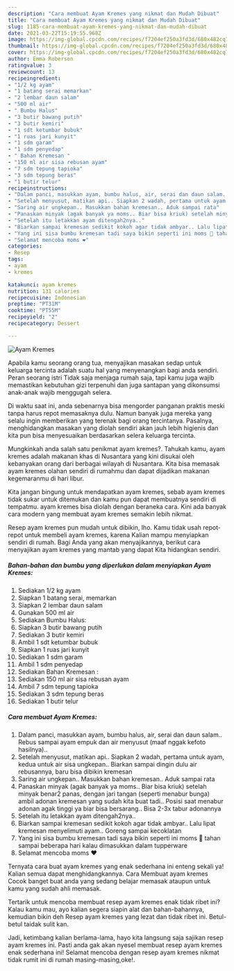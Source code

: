 ```yaml
---
description: "Cara membuat Ayam Kremes yang nikmat dan Mudah Dibuat"
title: "Cara membuat Ayam Kremes yang nikmat dan Mudah Dibuat"
slug: 1185-cara-membuat-ayam-kremes-yang-nikmat-dan-mudah-dibuat
date: 2021-03-22T15:19:55.968Z
image: https://img-global.cpcdn.com/recipes/f7204ef250a3fd3d/680x482cq70/ayam-kremes-foto-resep-utama.jpg
thumbnail: https://img-global.cpcdn.com/recipes/f7204ef250a3fd3d/680x482cq70/ayam-kremes-foto-resep-utama.jpg
cover: https://img-global.cpcdn.com/recipes/f7204ef250a3fd3d/680x482cq70/ayam-kremes-foto-resep-utama.jpg
author: Emma Roberson
ratingvalue: 3
reviewcount: 13
recipeingredient:
- "1/2 kg ayam"
- "1 batang serai memarkan"
- "2 lembar daun salam"
- "500 ml air"
- " Bumbu Halus"
- "3 butir bawang putih"
- "3 butir kemiri"
- "1 sdt ketumbar bubuk"
- "1 ruas jari kunyit"
- "1 sdm garam"
- "1 sdm penyedap"
- " Bahan Kremesan "
- "150 ml air sisa rebusan ayam"
- "7 sdm tepung tapioka"
- "3 sdm tepung beras"
- "1 butir telur"
recipeinstructions:
- "Dalam panci, masukkan ayam, bumbu halus, air, serai dan daun salam.. Rebus sampai ayam empuk dan air menyusut (maaf nggak kefoto hasilnya).."
- "Setelah menyusut, matikan api.. Siapkan 2 wadah, pertama untuk ayam, kedua untuk air sisa ungkepan.. Biarkan sampai dingin dulu air rebusannya, baru bisa dibikin kremesan"
- "Saring air ungkepan.. Masukkan bahan kremesan.. Aduk sampai rata"
- "Panaskan minyak (agak banyak ya moms.. Biar bisa kriuk) setelah minyak benar2 panas, dengan jari tangan (seperti menabur bunga) ambil adonan kremesan yang sudah kita buat tadi.. Posisi saat menabur adonan agak tinggi ya biar bisa bersarang.. Bisa 2-3x tabur adonannya"
- "Setelah itu letakkan ayam ditengah2nya.."
- "Biarkan sampai kremesan sedikit kokoh agar tidak ambyar.. Lalu lipat kremesan menyelimuti ayam.. Goreng sampai kecoklatan"
- "Yang ini sisa bumbu kremesan tadi saya bikin seperti ini moms 🥰 tahan sampai beberapa hari kalau dimasukkan dalam tupperware"
- "Selamat mencoba moms ❤"
categories:
- Resep
tags:
- ayam
- kremes

katakunci: ayam kremes 
nutrition: 131 calories
recipecuisine: Indonesian
preptime: "PT31M"
cooktime: "PT55M"
recipeyield: "2"
recipecategory: Dessert

---
```



![Ayam Kremes](https://img-global.cpcdn.com/recipes/f7204ef250a3fd3d/680x482cq70/ayam-kremes-foto-resep-utama.jpg)

Apabila kamu seorang orang tua, menyajikan masakan sedap untuk keluarga tercinta adalah suatu hal yang menyenangkan bagi anda sendiri. Peran seorang istri Tidak saja menjaga rumah saja, tapi kamu juga wajib memastikan kebutuhan gizi terpenuhi dan juga santapan yang dikonsumsi anak-anak wajib menggugah selera.

Di waktu  saat ini, anda sebenarnya bisa mengorder panganan praktis meski tanpa harus repot memasaknya dulu. Namun banyak juga mereka yang selalu ingin memberikan yang terenak bagi orang tercintanya. Pasalnya, menghidangkan masakan yang diolah sendiri akan jauh lebih higienis dan kita pun bisa menyesuaikan berdasarkan selera keluarga tercinta. 



Mungkinkah anda salah satu penikmat ayam kremes?. Tahukah kamu, ayam kremes adalah makanan khas di Nusantara yang kini disukai oleh kebanyakan orang dari berbagai wilayah di Nusantara. Kita bisa memasak ayam kremes olahan sendiri di rumahmu dan dapat dijadikan makanan kegemaranmu di hari libur.

Kita jangan bingung untuk mendapatkan ayam kremes, sebab ayam kremes tidak sukar untuk ditemukan dan kamu pun dapat membuatnya sendiri di tempatmu. ayam kremes bisa diolah dengan beraneka cara. Kini ada banyak cara modern yang membuat ayam kremes semakin lebih nikmat.

Resep ayam kremes pun mudah untuk dibikin, lho. Kamu tidak usah repot-repot untuk membeli ayam kremes, karena Kalian mampu menyiapkan sendiri di rumah. Bagi Anda yang akan menyajikannya, berikut cara menyajikan ayam kremes yang mantab yang dapat Kita hidangkan sendiri.

<!--inarticleads1-->

##### Bahan-bahan dan bumbu yang diperlukan dalam menyiapkan Ayam Kremes:

1. Sediakan 1/2 kg ayam
1. Siapkan 1 batang serai, memarkan
1. Siapkan 2 lembar daun salam
1. Gunakan 500 ml air
1. Sediakan  Bumbu Halus:
1. Siapkan 3 butir bawang putih
1. Sediakan 3 butir kemiri
1. Ambil 1 sdt ketumbar bubuk
1. Siapkan 1 ruas jari kunyit
1. Sediakan 1 sdm garam
1. Ambil 1 sdm penyedap
1. Sediakan  Bahan Kremesan :
1. Sediakan 150 ml air sisa rebusan ayam
1. Ambil 7 sdm tepung tapioka
1. Sediakan 3 sdm tepung beras
1. Sediakan 1 butir telur




<!--inarticleads2-->

##### Cara membuat Ayam Kremes:

1. Dalam panci, masukkan ayam, bumbu halus, air, serai dan daun salam.. Rebus sampai ayam empuk dan air menyusut (maaf nggak kefoto hasilnya)..
1. Setelah menyusut, matikan api.. Siapkan 2 wadah, pertama untuk ayam, kedua untuk air sisa ungkepan.. Biarkan sampai dingin dulu air rebusannya, baru bisa dibikin kremesan
1. Saring air ungkepan.. Masukkan bahan kremesan.. Aduk sampai rata
1. Panaskan minyak (agak banyak ya moms.. Biar bisa kriuk) setelah minyak benar2 panas, dengan jari tangan (seperti menabur bunga) ambil adonan kremesan yang sudah kita buat tadi.. Posisi saat menabur adonan agak tinggi ya biar bisa bersarang.. Bisa 2-3x tabur adonannya
1. Setelah itu letakkan ayam ditengah2nya..
1. Biarkan sampai kremesan sedikit kokoh agar tidak ambyar.. Lalu lipat kremesan menyelimuti ayam.. Goreng sampai kecoklatan
1. Yang ini sisa bumbu kremesan tadi saya bikin seperti ini moms 🥰 tahan sampai beberapa hari kalau dimasukkan dalam tupperware
1. Selamat mencoba moms ❤




Ternyata cara buat ayam kremes yang enak sederhana ini enteng sekali ya! Kalian semua dapat menghidangkannya. Cara Membuat ayam kremes Cocok banget buat anda yang sedang belajar memasak ataupun untuk kamu yang sudah ahli memasak.

Tertarik untuk mencoba membuat resep ayam kremes enak tidak ribet ini? Kalau kamu mau, ayo kalian segera siapin alat dan bahan-bahannya, kemudian bikin deh Resep ayam kremes yang lezat dan tidak ribet ini. Betul-betul taidak sulit kan. 

Jadi, ketimbang kalian berlama-lama, hayo kita langsung saja sajikan resep ayam kremes ini. Pasti anda gak akan nyesel membuat resep ayam kremes enak sederhana ini! Selamat mencoba dengan resep ayam kremes nikmat tidak rumit ini di rumah masing-masing,oke!.

